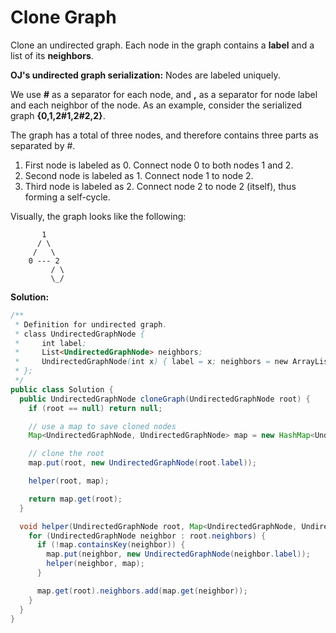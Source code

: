 # Clone Graph

Clone an undirected graph. Each node in the graph contains a **label** and a list of its **neighbors**.

**OJ's undirected graph serialization:**
Nodes are labeled uniquely.

We use **#** as a separator for each node, and **,** as a separator for node label and each neighbor of the node.
As an example, consider the serialized graph **{0,1,2#1,2#2,2}**.

The graph has a total of three nodes, and therefore contains three parts as separated by #.

1. First node is labeled as 0. Connect node 0 to both nodes 1 and 2.
2. Second node is labeled as 1. Connect node 1 to node 2.
3. Third node is labeled as 2. Connect node 2 to node 2 (itself), thus forming a self-cycle.


Visually, the graph looks like the following:
```
       1
      / \
     /   \
    0 --- 2
         / \
         \_/
```

**Solution:**
```java
/**
 * Definition for undirected graph.
 * class UndirectedGraphNode {
 *     int label;
 *     List<UndirectedGraphNode> neighbors;
 *     UndirectedGraphNode(int x) { label = x; neighbors = new ArrayList<UndirectedGraphNode>(); }
 * };
 */
public class Solution {
  public UndirectedGraphNode cloneGraph(UndirectedGraphNode root) {
    if (root == null) return null;

    // use a map to save cloned nodes
    Map<UndirectedGraphNode, UndirectedGraphNode> map = new HashMap<UndirectedGraphNode, UndirectedGraphNode>();

    // clone the root
    map.put(root, new UndirectedGraphNode(root.label));

    helper(root, map);

    return map.get(root);
  }

  void helper(UndirectedGraphNode root, Map<UndirectedGraphNode, UndirectedGraphNode> map) {
    for (UndirectedGraphNode neighbor : root.neighbors) {
      if (!map.containsKey(neighbor)) {
        map.put(neighbor, new UndirectedGraphNode(neighbor.label));
        helper(neighbor, map);
      }

      map.get(root).neighbors.add(map.get(neighbor));
    }
  }
}
```